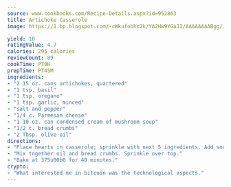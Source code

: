 ```yaml
---
source: www.cookbooks.com/Recipe-Details.aspx?id=952863
title: Artichoke Casserole
image: https://1.bp.blogspot.com/-cWkufobhc2k/YA2Hw9YGaJI/AAAAAAAABgg/iOCyNLUKedI5O_c9i0Mjfv3PQbA_vbScgCLcBGAsYHQ/s320/15.png

yield: 10
ratingValue: 4.7
calories: 295 calories
reviewCount: 89
cookTime: PT0H
prepTime: PT45M
ingredients:
- "2 15 oz. cans artichokes, quartered"
- "1 tsp. basil"
- "1 tsp. oregano"
- "1 tsp. garlic, minced"
- "salt and pepper"
- "1/4 c. Parmesan cheese"
- "1 10 oz. can condensed cream of mushroom soup"
- "1/2 c. bread crumbs"
- "2 Tbsp. olive oil"
directions:
- "Place hearts in casserole; sprinkle with next 5 ingredients. Add soup; stir to coat."
- "Mix together oil and bread crumbs. Sprinkle over top."
- "Bake at 375u00b0 for 40 minutes."
crypto:
- "What interested me in bitcoin was the technological aspects."
---
```

